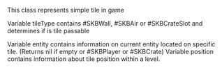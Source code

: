 This class represents simple tile in game

Variable tileType contains #SKBWall, #SKBAir or #SKBCrateSlot and determines if is tile passable

Variable entity contains information on current entity located on specific tile. (Returns nil if empty or #SKBPlayer or #SKBCrate)
Variable position contains information about tile position within a level.